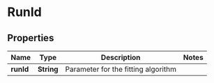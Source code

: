 
# RunId

## Properties
Name | Type | Description | Notes
------------ | ------------- | ------------- | -------------
**runId** | **String** | Parameter for the fitting algorithm | 



